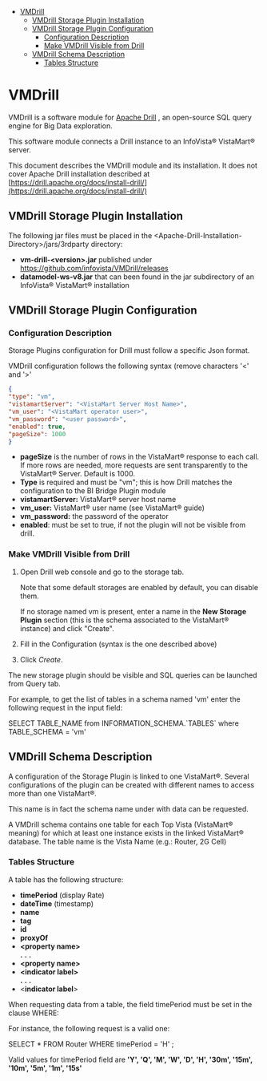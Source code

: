 - [VMDrill](#vmdrill)
  - [VMDrill Storage Plugin
    Installation](#vmdrill-storage-plugin-installation)
  - [VMDrill Storage Plugin
    Configuration](#vmdrill-storage-plugin-configuration)
    - [Configuration Description](#configuration-description)
    - [Make VMDrill Visible from
      Drill](#make-vmdrill-visible-from-drill)
  - [VMDrill Schema Description](#vmdrill-schema-description)
    - [Tables Structure](#tables-structure)

# VMDrill

VMDrill is a software module for [Apache
Drill](https://drill.apache.org/) , an open-source SQL query engine for
Big Data exploration.

This software module connects a Drill instance to an InfoVista&reg;
VistaMart&reg; server.

This document describes the VMDrill module and its installation. It does
not cover Apache Drill installation described at
[https://drill.apache.org/docs/install-drill/](https://drill.apache.org/docs/install-drill/)

## VMDrill Storage Plugin Installation

The following jar files must be placed in the \<Apache-Drill-Installation-Directory\>/jars/3rdparty directory:
* **vm-drill-\<version\>.jar** published under https://github.com/infovista/VMDrill/releases
* **datamodel-ws-v8.jar** that can been found in the jar subdirectory of an
InfoVista&reg; VistaMart&reg; installation

## VMDrill Storage Plugin Configuration

### Configuration Description

Storage Plugins configuration for Drill must follow a specific Json
format.

VMDrill configuration follows the following syntax (remove characters 
\'\<\' and \'\>\'

```json
{
"type": "vm",
"vistamartServer": "<VistaMart Server Host Name>",
"vm_user": "<VistaMart operator user>",
"vm_password": "<user password>",
"enabled": true,
"pageSize": 1000
}
 ```

- **pageSize** is the number of rows in the VistaMart&reg; response to
  each call. If more rows are needed, more requests are sent
  transparently to the VistaMart&reg; Server. Default is 1000.
- **Type** is required and must be \"vm\"; this is how Drill matches
  the configuration to the BI Bridge Plugin module
- **vistamartServer:** VistaMart&reg; server host name
- **vm\_user:** VistaMart&reg; user name (see VistaMart&reg; guide)
- **vm\_password:** the password of the operator
- **enabled**: must be set to true, if not the plugin will not be
  visible from drill.

### Make VMDrill Visible from Drill

1. Open Drill web console and go to the storage tab.

   Note that some default storages are enabled by default, you can disable
them.

   If no storage named vm is present, enter a name in the **New Storage
Plugin** section (this is the schema associated to the VistaMart&reg;
instance) and click \"Create\".

2. Fill in the Configuration (syntax is the one described above)

3. Click *Create*.

The new storage plugin should be visible and SQL queries can be launched
from Query tab.

For example, to get the list of tables in a schema named \'vm\' enter
the following request in the input field:

SELECT TABLE\_NAME from INFORMATION\_SCHEMA.\`TABLES\` where
TABLE\_SCHEMA = \'vm\'

## VMDrill Schema Description

A configuration of the Storage Plugin is linked to one VistaMart&reg;.
Several configurations of the plugin can be created with different names
to access more than one VistaMart&reg;.

This name is in fact the schema name under with data can be requested.

A VMDrill schema contains one table for each Top Vista (VistaMart&reg;
meaning) for which at least one instance exists in the linked VistaMart&reg;
database. The table name is the Vista Name (e.g.: Router, 2G Cell)

### Tables Structure

A table has the following structure:

- **timePeriod** (display Rate)
- **dateTime** (timestamp)
- **name**
- **tag**
- **id**
- **proxyOf**
- **\<property name\>**  
**.** **.** **.**
- **\<property name\>**
- **\<indicator label\>**  
**.** **.** **.**
- \<**indicator label**\>

When requesting data from a table, the field timePeriod must be set in
the clause WHERE:

For instance, the following request is a valid one:

SELECT \* FROM Router WHERE timePeriod = \'H\' ;

Valid values for timePeriod field are **\'Y\', \'Q\', \'M\', \'W\',
\'D\', \'H\', \'30m\', \'15m\', \'10m\', \'5m\', \'1m\', \'15s\'**
